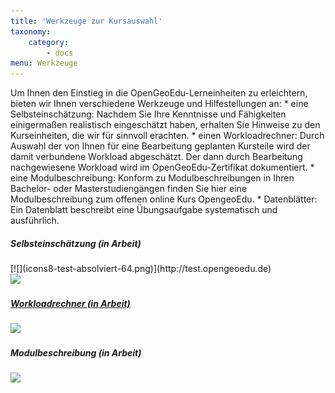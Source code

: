 ```yaml
---
title: 'Werkzeuge zur Kursauswahl'
taxonomy:
    category:
        - docs
menu: Werkzeuge
---
```


Um Ihnen den Einstieg in die OpenGeoEdu-Lerneinheiten zu erleichtern, bieten wir Ihnen verschiedene Werkzeuge und Hilfestellungen
an: * eine Selbsteinschätzung: Nachdem Sie Ihre Kenntnisse und Fähigkeiten einigermaßen realistisch eingeschätzt haben, erhalten
Sie Hinweise zu den Kurseinheiten, die wir für sinnvoll erachten. * einen Workloadrechner: Durch Auswahl der von Ihnen für
eine Bearbeitung geplanten Kursteile wird der damit verbundene Workload abgeschätzt. Der dann durch Bearbeitung nachgewiesene
Workload wird im OpenGeoEdu-Zertifikat dokumentiert. * eine Modulbeschreibung: Konform zu Modulbeschreibungen in Ihren Bachelor-
oder Masterstudiengängen finden Sie hier eine Modulbeschreibung zum offenen online Kurs OpengeoEdu. * Datenblätter: Ein Datenblatt
beschreibt eine Übungsaufgabe systematisch und ausführlich.


<div class="card-deck">
    <div class="card">
        <div class="card-body">
            <h5 class="card-title">Selbsteinschätzung (in Arbeit)</h5>
            <p class="card-text"></p>
            <p class="card-text">
                <small class="text-muted"></small>
            </p>
            <div markdown="1">[![](icons8-test-absolviert-64.png)](http://test.opengeoedu.de)</div>
            <a href src="http://test.opengeoedu.de/">
                <img class="card-img-bottom img-fluid" src="/uebersicht/self-assessment/icons8-test-absolviert-64.png" style="width:100px">
            </a>
        </div>
    </div>
    <div class="card">
        <div class="card-body">
            <a href src="http://test.opengeoedu.de/workload.aspx">
                <h5 class="card-title">Workloadrechner (in Arbeit)</h5>
                <p class="card-text"></p>
                <p class="card-text">
                    <small class="text-muted"></small>
                </p>
                <img class="card-img-bottom img-fluid" src="/uebersicht/self-assessment/icons8-taschenrechner-64.png" style="width:100px">
            </a>
        </div>
    </div>
    <div class="card">
        <div class="card-body">
            <h5 class="card-title">Modulbeschreibung (in Arbeit)</h5>
            <p class="card-text"></p>
            <p class="card-text">
                <small class="text-muted"></small>
            </p>
            <a href src="https://www.opengeoedu.de/learn/uebersicht/self-assessment/OGE_Modulbeschreibung.pdf">
                <img class="card-img-bottom img-fluid" src="/uebersicht/self-assessment/Modulbeschreibung.png" style="width:100px">
            </a>
        </div>
    </div>
</div>
<!-- # Selbsteinschätzung (in Arbeit)

[![](icons8-test-absolviert-64.png?resize=200&classes=caption "Selbsteinschätzung")](http://test.opengeoedu.de/)

# Workloadrechner (in Arbeit)

[![](icons8-taschenrechner-64.png?resize=200&classes=caption "Workloadrechner")](http://test.opengeoedu.de/workload.aspx)


## Modulbeschreibung (in Arbeit)

[Modulbeschreibung](OGE_Modulbeschreibung.pdf)
-->